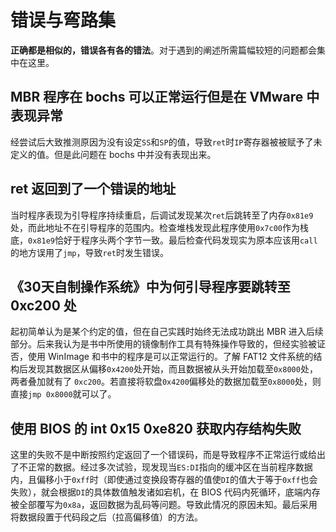 <!---
createDate = 2020-08-21
--->

# 错误与弯路集

**正确都是相似的，错误各有各的错法**。对于遇到的阐述所需篇幅较短的问题都会集中在这里。

## MBR 程序在 bochs 可以正常运行但是在 VMware 中表现异常

经尝试后大致推测原因为没有设定`SS`和`SP`的值，导致`ret`时`IP`寄存器被被赋予了未定义的值。但是此问题在 bochs 中并没有表现出来。

## ret 返回到了一个错误的地址

当时程序表现为引导程序持续重启，后调试发现某次`ret`后跳转至了内存`0x81e9`处，而此地址不在引导程序的范围内。检查堆栈发现此程序使用`0x7c00`作为栈底，`0x81e9`恰好于程序头两个字节一致。最后检查代码发现实为原本应该用`call`的地方误用了`jmp`，导致`ret`时发生错误。

## 《30天自制操作系统》中为何引导程序要跳转至 0xc200 处

起初简单认为是某个约定的值，但在自己实践时始终无法成功跳出 MBR 进入后续部分。后来我认为是书中所使用的镜像制作工具有特殊操作导致的，但经实验被证否，使用 WinImage 和书中的程序是可以正常运行的。了解 FAT12 文件系统的结构后发现其数据区从偏移`0x4200`处开始，而且数据被从头开始加载至`0x8000`处，两者叠加就有了 `0xc200`。若直接将软盘`0x4200`偏移处的数据加载至`0x8000`处，则直接`jmp 0x8000`就可以了。

## 使用 BIOS 的 int 0x15 0xe820 获取内存结构失败

这里的失败不是中断按照约定返回了一个错误码，而是导致程序不正常运行或给出了不正常的数据。经过多次试验，现发现当`ES:DI`指向的缓冲区在当前程序数据内，且偏移小于`0xff`时（即使通过变换段寄存器的值使`DI`的值大于等于`0xff`也会失败），就会根据`DI`的具体数值触发诸如宕机，在 BIOS 代码内死循环，底端内存被全部覆写为`0x8a`，返回数据为乱码等问题。导致此情况的原因未知。最后采用将数据段置于代码段之后（拉高偏移值）的方法。